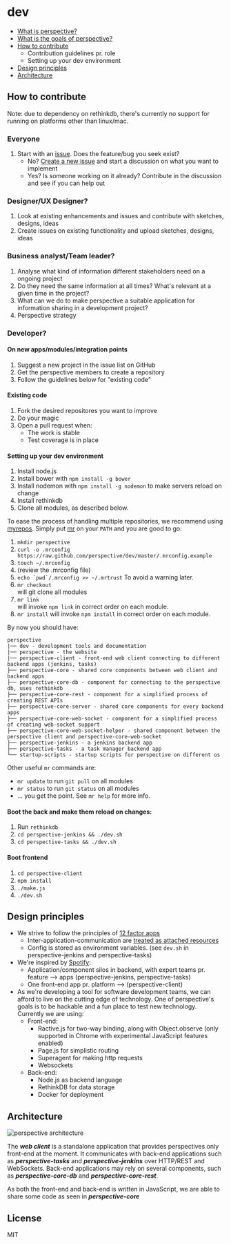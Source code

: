 dev
===========

* [What is perspective?](http://perspective.github.io/perspective/)
* [What is the goals of perspective?](http://perspective.github.io/perspective/goals.html)
* [How to contribute](#how-to-contribute)
	* Contribution guidelines pr. role
	* Setting up your dev environment
* [Design principles](#design-principles)
* [Architecture](#architecture)

How to contribute
-----------------------------
Note: due to dependency on rethinkdb, there's currently no support for running on platforms other than linux/mac.

### Everyone
1. Start with an [issue](https://github.com/perspective/perspective-client/issues). Does the feature/bug you seek exist?
    * No? [Create a new issue](https://github.com/perspective/perspective-client/issues/new) and start a discussion on what you want to implement
  	* Yes? Is someone working on it already? Contribute in the discussion and see if you can help out

### Designer/UX Designer?
1. Look at existing enhancements and issues and contribute with sketches, designs, ideas
2. Create issues on existing functionality and upload sketches, designs, ideas

### Business analyst/Team leader?
1. Analyse what kind of information different stakeholders need on a ongoing project
2. Do they need the same information at all times? What's relevant at a given time in the project?
3. What can we do to make perspective a suitable application for information sharing in a development project?
4. Perspective strategy

### Developer?

#### On new apps/modules/integration points
1. Suggest a new project in the issue list on GitHub
2. Get the perspective members to create a repository
3. Follow the guidelines below for "existing code"

#### Existing code
1. Fork the desired repositores you want to improve
2. Do your magic
3. Open a pull request when:
	* The work is stable
	* Test coverage is in place

#### Setting up your dev environment

1. Install node.js
2. Install bower with `npm install -g bower`
3. Install nodemon with `npm install -g nodemon` to make servers reload on change
4. Install rethinkdb
5. Clone all modules, as described below.

To ease the process of handling multiple repositories, we recommend using [myrepos](https://github.com/joeyh/myrepos). Simply put [mr](https://github.com/joeyh/myrepos/blob/master/mr) on your `PATH` and you are good to go:

1. `mkdir perspective`
2. `curl -o .mrconfig https://raw.github.com/perspective/dev/master/.mrconfig.example`
3. `touch ~/.mrconfig`
4. (review the .mrconfig file)
5. ``echo `pwd`/.mrconfig >> ~/.mrtrust``
    To avoid a warning later.
6. `mr checkout`  
    will git clone all modules
7. `mr link`  
    will invoke `npm link` in correct order on each module. 
8. `mr install`
    will invoke `npm install` in correct order on each module.

By now you should have:

	perspective
	|── dev - development tools and documentation
	|── perspective - the website
	|── perspective-client - front-end web client connecting to different backend apps (jenkins, tasks)
	├── perspective-core - shared core components between web client and backend apps
	├── perspective-core-db - component for connecting to the perspective db, uses rethinkdb
	├── perspective-core-rest - component for a simplified process of creating REST APIs
	├── perspective-core-server - shared core components for every backend apps
	├── perspective-core-web-socket - component for a simplified process of creating web-socket support
	├── perspective-core-web-socket-helper - shared component between the perspective client and perspective-core-web-socket
	├── perspective-jenkins - a jenkins backend app
	├── perspective-tasks - a task manager backend app
	└── startup-scripts - startup scripts for perspective on different os

Other useful `mr` commands are:

* `mr update` to run `git pull` on all modules
* `mr status` to run `git status` on all modules
* ... you get the point. See `mr help` for more info.

#### Boot the back and make them reload on changes:
1. Run `rethinkdb`
2. `cd perspective-jenkins && ./dev.sh`
3. `cd perspective-tasks && ./dev.sh`

#### Boot frontend
1. `cd perspective-client`
2. `npm install`
3. `./make.js`
4. `./dev.sh`


Design principles
-----------------

* We strive to follow the principles of [12 factor apps](http://12factor.net/)
	* Inter-application-communication are [treated as attached resources](http://12factor.net/backing-services)
	* Config is stored as environment variables. (see `dev.sh` in perspective-jenkins and perspective-tasks)
* We're inspired by [Spotify](https://dl.dropboxusercontent.com/u/1018963/Articles/SpotifyScaling.pdf):
	* Application/component silos in backend, with expert teams pr. feature --> apps (perspective-jenkins, perspective-tasks)
	* One front-end app pr. platform --> (perspective-client)
* As we're developing a tool for software development teams, we can afford to live on the cutting edge of technology. One of perspective's goals is to be hackable and a fun place to test new technology. Currently we are using:
	* Front-end:
		* Ractive.js for two-way binding, along with Object.observe (only supported in Chrome with experimental JavaScript features enabled)
		* Page.js for simplistic routing
		* Superagent for making http requests
		* Websockets
	* Back-end:
		* Node.js as backend language
		* RethinkDB for data storage
		* Docker for deployment

Architecture
-----------------

![perspective architecture](https://raw.github.com/perspective/dev/master/perspective_architecture.png "")

The ***web client*** is a standalone application that provides perspectives only front-end at the moment.
It communicates with back-end applications such as ***perspective-tasks*** and ***perspective-jenkins*** over HTTP/REST and WebSockets.
Back-end applications may rely on several components, such as ***perspective-core-db*** and ***perspective-core-rest***.

As both the front-end and back-end is written in JavaScript, we are able to share some code as seen in ***perspective-core***


License
-------

MIT
